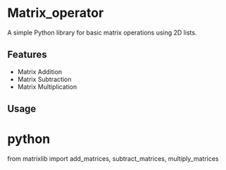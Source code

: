 # Matrix_operator

A simple Python library for basic matrix operations using 2D lists.

## Features

- Matrix Addition
- Matrix Subtraction
- Matrix Multiplication

## Usage

# python
from matrixlib import add_matrices, subtract_matrices, multiply_matrices
